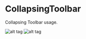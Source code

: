 # CollapsingToolbar
Collapsing Toolbar usage.

![alt tag](http://fatihcamuz.com/wp-content/uploads/2015/07/2015-07-14-13-38-051.png)
![alt tag](http://fatihcamuz.com/wp-content/uploads/2015/07/ezgif.com-video-to-gif.gif)

